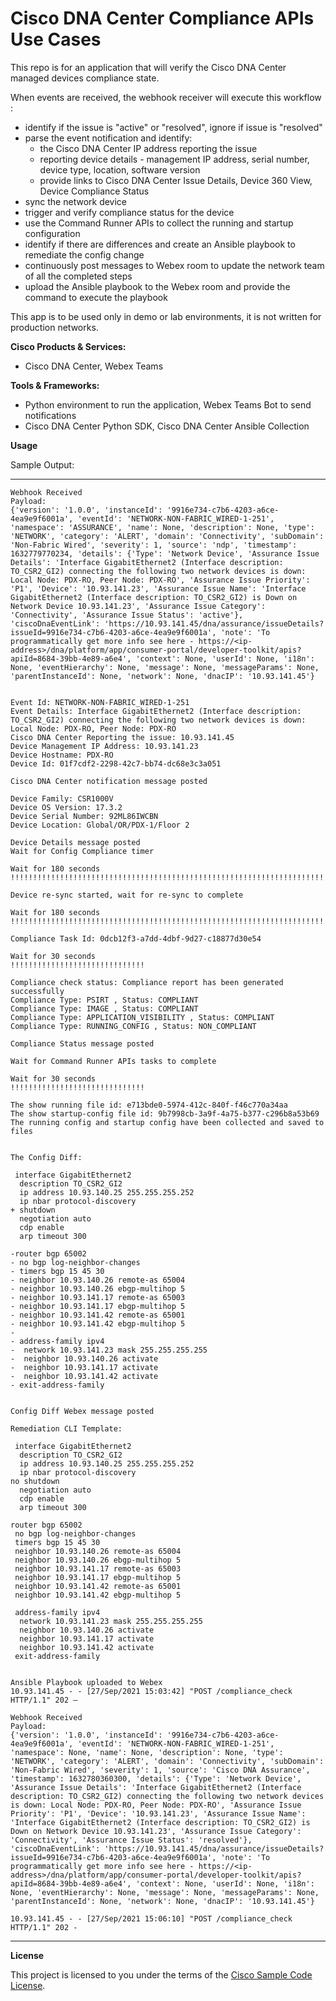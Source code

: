 
# Cisco DNA Center Compliance APIs Use Cases

This repo is for an application that will verify the Cisco DNA Center managed devices compliance state.

When events are received, the webhook receiver will execute this workflow :
- identify if the issue is "active" or "resolved", ignore if issue is "resolved"
- parse the event notification and identify:
    - the Cisco DNA Center IP address reporting the issue
    - reporting device details - management IP address, serial number, device type, location, software version
    - provide links to Cisco DNA Center Issue Details, Device 360 View, Device Compliance Status
- sync the network device
- trigger and verify compliance status for the device
- use the Command Runner APIs to collect the running and startup configuration
- identify if there are differences and create an Ansible playbook to remediate the config change
- continuously post messages to Webex room to update the network team of all the completed steps
- upload the Ansible playbook to the Webex room and provide the command to execute the playbook

This app is to be used only in demo or lab environments, it is not written for production networks.


**Cisco Products & Services:**

- Cisco DNA Center, Webex Teams

**Tools & Frameworks:**

- Python environment to run the application, Webex Teams Bot to send notifications
- Cisco DNA Center Python SDK, Cisco DNA Center Ansible Collection

**Usage**

Sample Output:

-------
```
Webhook Received
Payload:
{'version': '1.0.0', 'instanceId': '9916e734-c7b6-4203-a6ce-4ea9e9f6001a', 'eventId': 'NETWORK-NON-FABRIC_WIRED-1-251', 'namespace': 'ASSURANCE', 'name': None, 'description': None, 'type': 'NETWORK', 'category': 'ALERT', 'domain': 'Connectivity', 'subDomain': 'Non-Fabric Wired', 'severity': 1, 'source': 'ndp', 'timestamp': 1632779770234, 'details': {'Type': 'Network Device', 'Assurance Issue Details': 'Interface GigabitEthernet2 (Interface description: TO_CSR2_GI2) connecting the following two network devices is down: Local Node: PDX-RO, Peer Node: PDX-RO', 'Assurance Issue Priority': 'P1', 'Device': '10.93.141.23', 'Assurance Issue Name': 'Interface GigabitEthernet2 (Interface description: TO_CSR2_GI2) is Down on Network Device 10.93.141.23', 'Assurance Issue Category': 'Connectivity', 'Assurance Issue Status': 'active'}, 'ciscoDnaEventLink': 'https://10.93.141.45/dna/assurance/issueDetails?issueId=9916e734-c7b6-4203-a6ce-4ea9e9f6001a', 'note': 'To programmatically get more info see here - https://<ip-address>/dna/platform/app/consumer-portal/developer-toolkit/apis?apiId=8684-39bb-4e89-a6e4', 'context': None, 'userId': None, 'i18n': None, 'eventHierarchy': None, 'message': None, 'messageParams': None, 'parentInstanceId': None, 'network': None, 'dnacIP': '10.93.141.45'}


Event Id: NETWORK-NON-FABRIC_WIRED-1-251
Event Details: Interface GigabitEthernet2 (Interface description: TO_CSR2_GI2) connecting the following two network devices is down: Local Node: PDX-RO, Peer Node: PDX-RO
Cisco DNA Center Reporting the issue: 10.93.141.45
Device Management IP Address: 10.93.141.23
Device Hostname: PDX-RO
Device Id: 01f7cdf2-2298-42c7-bb74-dc68e3c3a051

Cisco DNA Center notification message posted

Device Family: CSR1000V
Device OS Version: 17.3.2
Device Serial Number: 92ML86IWCBN
Device Location: Global/OR/PDX-1/Floor 2

Device Details message posted
Wait for Config Compliance timer

Wait for 180 seconds
!!!!!!!!!!!!!!!!!!!!!!!!!!!!!!!!!!!!!!!!!!!!!!!!!!!!!!!!!!!!!!!!!!!!!!!!!!!!!!!!!!!!!!!!!!!!!!!!!!!!!!!!!!!!!!!!!!!!!!!!!!!!!!!!!!!!!!!!!!!!!!!!!!!!!!!!!!!!!!!!!!!!!!!!!!!!!!!!!!!!

Device re-sync started, wait for re-sync to complete

Wait for 180 seconds
!!!!!!!!!!!!!!!!!!!!!!!!!!!!!!!!!!!!!!!!!!!!!!!!!!!!!!!!!!!!!!!!!!!!!!!!!!!!!!!!!!!!!!!!!!!!!!!!!!!!!!!!!!!!!!!!!!!!!!!!!!!!!!!!!!!!!!!!!!!!!!!!!!!!!!!!!!!!!!!!!!!!!!!!!!!!!!!!!!!!

Compliance Task Id: 0dcb12f3-a7dd-4dbf-9d27-c18877d30e54

Wait for 30 seconds
!!!!!!!!!!!!!!!!!!!!!!!!!!!!!!

Compliance check status: Compliance report has been generated successfully
Compliance Type: PSIRT , Status: COMPLIANT
Compliance Type: IMAGE , Status: COMPLIANT
Compliance Type: APPLICATION_VISIBILITY , Status: COMPLIANT
Compliance Type: RUNNING_CONFIG , Status: NON_COMPLIANT

Compliance Status message posted

Wait for Command Runner APIs tasks to complete

Wait for 30 seconds
!!!!!!!!!!!!!!!!!!!!!!!!!!!!!!

The show running file id: e713bde0-5974-412c-840f-f46c770a34aa
The show startup-config file id: 9b7998cb-3a9f-4a75-b377-c296b8a53b69
The running config and startup config have been collected and saved to files


The Config Diff:
 
 interface GigabitEthernet2
  description TO_CSR2_GI2
  ip address 10.93.140.25 255.255.255.252
  ip nbar protocol-discovery
+ shutdown
  negotiation auto
  cdp enable
  arp timeout 300
 
-router bgp 65002
- no bgp log-neighbor-changes
- timers bgp 15 45 30
- neighbor 10.93.140.26 remote-as 65004
- neighbor 10.93.140.26 ebgp-multihop 5
- neighbor 10.93.141.17 remote-as 65003
- neighbor 10.93.141.17 ebgp-multihop 5
- neighbor 10.93.141.42 remote-as 65001
- neighbor 10.93.141.42 ebgp-multihop 5
-
- address-family ipv4
-  network 10.93.141.23 mask 255.255.255.255
-  neighbor 10.93.140.26 activate
-  neighbor 10.93.141.17 activate
-  neighbor 10.93.141.42 activate
- exit-address-family


Config Diff Webex message posted

Remediation CLI Template:
 
 interface GigabitEthernet2
  description TO_CSR2_GI2
  ip address 10.93.140.25 255.255.255.252
  ip nbar protocol-discovery
no shutdown
  negotiation auto
  cdp enable
  arp timeout 300
 
router bgp 65002
 no bgp log-neighbor-changes
 timers bgp 15 45 30
 neighbor 10.93.140.26 remote-as 65004
 neighbor 10.93.140.26 ebgp-multihop 5
 neighbor 10.93.141.17 remote-as 65003
 neighbor 10.93.141.17 ebgp-multihop 5
 neighbor 10.93.141.42 remote-as 65001
 neighbor 10.93.141.42 ebgp-multihop 5
 
 address-family ipv4
  network 10.93.141.23 mask 255.255.255.255
  neighbor 10.93.140.26 activate
  neighbor 10.93.141.17 activate
  neighbor 10.93.141.42 activate
 exit-address-family


Ansible Playbook uploaded to Webex
10.93.141.45 - - [27/Sep/2021 15:03:42] "POST /compliance_check HTTP/1.1" 202 –

Webhook Received
Payload:
{'version': '1.0.0', 'instanceId': '9916e734-c7b6-4203-a6ce-4ea9e9f6001a', 'eventId': 'NETWORK-NON-FABRIC_WIRED-1-251', 'namespace': None, 'name': None, 'description': None, 'type': 'NETWORK', 'category': 'ALERT', 'domain': 'Connectivity', 'subDomain': 'Non-Fabric Wired', 'severity': 1, 'source': 'Cisco DNA Assurance', 'timestamp': 1632780360300, 'details': {'Type': 'Network Device', 'Assurance Issue Details': 'Interface GigabitEthernet2 (Interface description: TO_CSR2_GI2) connecting the following two network devices is down: Local Node: PDX-RO, Peer Node: PDX-RO', 'Assurance Issue Priority': 'P1', 'Device': '10.93.141.23', 'Assurance Issue Name': 'Interface GigabitEthernet2 (Interface description: TO_CSR2_GI2) is Down on Network Device 10.93.141.23', 'Assurance Issue Category': 'Connectivity', 'Assurance Issue Status': 'resolved'}, 'ciscoDnaEventLink': 'https://10.93.141.45/dna/assurance/issueDetails?issueId=9916e734-c7b6-4203-a6ce-4ea9e9f6001a', 'note': 'To programmatically get more info see here - https://<ip-address>/dna/platform/app/consumer-portal/developer-toolkit/apis?apiId=8684-39bb-4e89-a6e4', 'context': None, 'userId': None, 'i18n': None, 'eventHierarchy': None, 'message': None, 'messageParams': None, 'parentInstanceId': None, 'network': None, 'dnacIP': '10.93.141.45'}

10.93.141.45 - - [27/Sep/2021 15:06:10] "POST /compliance_check HTTP/1.1" 202 -

```
-------


**License**

This project is licensed to you under the terms of the [Cisco Sample Code License](./LICENSE).



